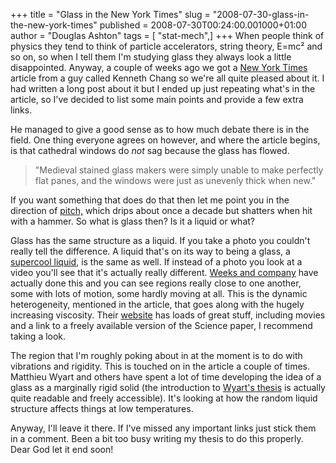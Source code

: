 +++
title = "Glass in the New York Times"
slug = "2008-07-30-glass-in-the-new-york-times"
published = 2008-07-30T00:24:00.001000+01:00
author = "Douglas Ashton"
tags = [ "stat-mech",]
+++
When people think of physics they tend to think of particle
accelerators, string theory, E=mc² and so on, so when I tell them I'm
studying glass they always look a little disappointed. Anyway, a couple
of weeks ago we got a [New York
Times](http://www.nytimes.com/2008/07/29/science/29glass.html?pagewanted=2&_r=2&partner=rssnyt&emc=rss)
article from a guy called Kenneth Chang so we're all quite pleased about
it. I had written a long post about it but I ended up just repeating
what's in the article, so I've decided to list some main points and
provide a few extra links.  
  
He managed to give a good sense as to how much debate there is in the
field. One thing everyone agrees on however, and where the article
begins, is that cathedral windows do <span
style="font-style: italic;">not</span><span style="font-style: italic;">
</span>sag because the glass has flowed.  

> "Medieval stained glass makers were simply unable to make perfectly
> flat panes, and the windows were just as unevenly thick when new."

If you want something that does do that then let me point you in the
direction of
[pitch,](http://www.physics.uq.edu.au/pitchdrop/pitchdrop.shtml) which
drips about once a decade but shatters when hit with a hammer. So what
is glass then? Is it a liquid or what?  
  
Glass has the same structure as a liquid. If you take a photo you
couldn't really tell the difference. A liquid that's on its way to being
a glass, a [supercool
liquid](/2008/07/supercooling.html),
is the same as well. If instead of a photo you look at a video you'll
see that it's actually really different. [Weeks and
company](http://www.sciencemag.org/cgi/content/abstract/sci;287/5453/627?maxtoshow=&HITS=10&hits=10&RESULTFORMAT=&author1=weeks&title=direct&andorexacttitle=or&andorexacttitleabs=or&andorexactfulltext=or&searchid=1&FIRSTINDEX=0&sortspec=relevance&fdate=7/1/1880&tdate=8/31/2008&resourcetype=HWCIT,HWELTR)
have actually done this and you can see regions really close to one
another, some with lots of motion, some hardly moving at all. This is
the dynamic heterogeneity, mentioned in the article, that goes along
with the hugely increasing viscosity. Their
[website](http://www.physics.emory.edu/%7Eweeks/lab/glass/) has loads of
great stuff, including movies and a link to a freely available version
of the Science paper, I recommend taking a look.  
  
The region that I'm roughly poking about in at the moment is to do with
vibrations and rigidity. This is touched on in the article a couple of
times. Matthieu Wyart and others have spent a lot of time developing the
idea of a glass as a marginally rigid solid (the introduction to
[Wyart's thesis](http://arxiv.org/abs/cond-mat/0512155) is actually
quite readable and freely accessible). It's looking at how the random
liquid structure affects things at low temperatures.  
  
Anyway, I'll leave it there. If I've missed any important links just
stick them in a comment. Been a bit too busy writing my thesis to do
this properly. Dear God let it end soon!
